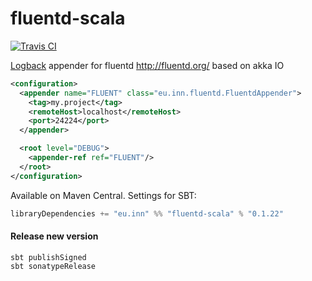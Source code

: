 fluentd-scala
=============

[![Travis CI](https://travis-ci.org/kulikov/fluentd-scala.svg?branch=master)](https://travis-ci.org/kulikov/fluentd-scala)

[Logback](http://logback.qos.ch) appender for fluentd http://fluentd.org/ based on akka IO


```xml
<configuration>
  <appender name="FLUENT" class="eu.inn.fluentd.FluentdAppender">
    <tag>my.project</tag>
    <remoteHost>localhost</remoteHost>
    <port>24224</port>
  </appender>

  <root level="DEBUG">
    <appender-ref ref="FLUENT"/>
  </root>
</configuration>
```

Available on Maven Central. Settings for SBT:

```scala
libraryDependencies += "eu.inn" %% "fluentd-scala" % "0.1.22"
```


#### Release new version

```
sbt publishSigned
sbt sonatypeRelease
```
